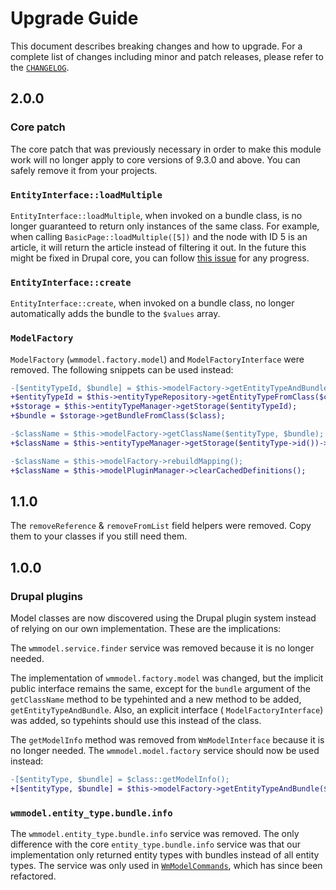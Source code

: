 # Upgrade Guide

This document describes breaking changes and how to upgrade. For a complete list of changes including minor and patch releases, please refer to the [`CHANGELOG`](CHANGELOG.md).

## 2.0.0
### Core patch
The core patch that was previously necessary in order to make this module work will no longer apply to core versions of 
9.3.0 and above. You can safely remove it from your projects.

### `EntityInterface::loadMultiple`
`EntityInterface::loadMultiple`, when invoked on a bundle class, is no longer guaranteed to return only instances of the
same class. For example, when calling `BasicPage::loadMultiple([5])` and the node with ID 5 is an article, it will 
return the article instead of filtering it out. In the future this might be fixed in Drupal core, you can follow 
[this issue](https://www.drupal.org/project/drupal/issues/3252421) for any progress. 

### `EntityInterface::create`
`EntityInterface::create`, when invoked on a bundle class, no longer automatically adds the bundle to the `$values` array.

### `ModelFactory`
`ModelFactory` (`wmmodel.factory.model`) and `ModelFactoryInterface` were removed. The following snippets can be used instead:

```diff
-[$entityTypeId, $bundle] = $this->modelFactory->getEntityTypeAndBundle($class);
+$entityTypeId = $this->entityTypeRepository->getEntityTypeFromClass($class);
+$storage = $this->entityTypeManager->getStorage($entityTypeId);
+$bundle = $storage->getBundleFromClass($class);
```

```diff
-$className = $this->modelFactory->getClassName($entityType, $bundle);
+$className = $this->entityTypeManager->getStorage($entityType->id())->getEntityClass($bundle);
```

```diff
-$className = $this->modelFactory->rebuildMapping();
+$className = $this->modelPluginManager->clearCachedDefinitions();
```

## 1.1.0
The `removeReference` & `removeFromList` field helpers were removed. Copy them to your classes if you still need them.

## 1.0.0
### Drupal plugins
Model classes are now discovered using the Drupal plugin system instead
of relying on our own implementation. These are the implications: 

The `wmmodel.service.finder` service was removed because it
is no longer needed.

The implementation of `wmmodel.factory.model` was changed, but the
implicit public interface remains the same, except for the `bundle`
argument of the `getClassName` method to be typehinted and a new method
to be added, `getEntityTypeAndBundle`. Also, an explicit interface (
`ModelFactoryInterface`) was added, so typehints should use this instead
of the class.

The `getModelInfo` method was removed from `WmModelInterface` because it
is no longer needed. The `wmmodel.model.factory` service should now be
used instead:
```diff
-[$entityType, $bundle] = $class::getModelInfo();
+[$entityType, $bundle] = $this->modelFactory->getEntityTypeAndBundle($class);
```

### `wmmodel.entity_type.bundle.info`
The `wmmodel.entity_type.bundle.info` service was removed. The only
difference with the core `entity_type.bundle.info` service was that our
implementation only returned entity types with bundles instead of all
entity types. The service was only used in
[`WmModelCommands`](src/Commands/WmModelCommands.php), which has since
been refactored.
